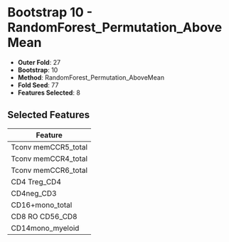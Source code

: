 # Bootstrap 10 - RandomForest_Permutation_AboveMean

- **Outer Fold**: 27
- **Bootstrap**: 10
- **Method**: RandomForest_Permutation_AboveMean
- **Fold Seed**: 77
- **Features Selected**: 8

## Selected Features

| Feature |
|---------|
| Tconv memCCR5_total |
| Tconv memCCR4_total |
| Tconv memCCR6_total |
| CD4 Treg_CD4 |
| CD4neg_CD3 |
| CD16+mono_total |
| CD8 RO CD56_CD8 |
| CD14mono_myeloid |
